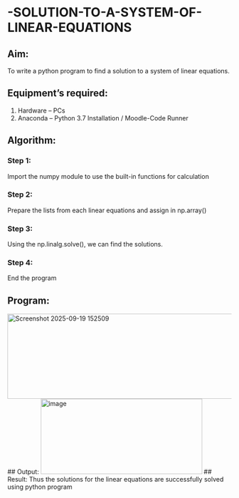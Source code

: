 # -SOLUTION-TO-A-SYSTEM-OF-LINEAR-EQUATIONS
## Aim:
To write a python program to find a solution to a system of linear equations.
## Equipment’s required:
1. 	Hardware – PCs
2. 	Anaconda – Python 3.7 Installation / Moodle-Code Runner
## Algorithm:
### Step 1: 
Import the numpy module to use the built-in functions for calculation
### Step 2: 
Prepare the lists from each linear equations and assign in np.array()
### Step 3: 
Using the np.linalg.solve(), we can find the solutions.
### Step 4: 
End the program
## Program:
<img width="645" height="191" alt="Screenshot 2025-09-19 152509" src="https://github.com/user-attachments/assets/9fe9f907-38c2-4dca-9fde-171bd369ea03" />
## Output:
<img width="363" height="169" alt="image" src="https://github.com/user-attachments/assets/24e6fd04-cb7e-40f5-9f28-de4e9ecc59ea" />
## Result: 
Thus the solutions for the linear equations are successfully solved using python program

